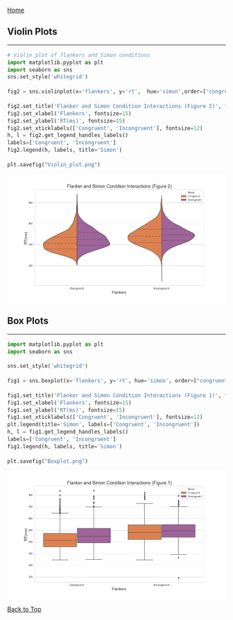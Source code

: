 <a href="https://IsaacZacher.github.io/Portfolio/">Home</a>

## Violin Plots 
---

```python
# Violin plot of flankers and Simon conditions
import matplotlib.pyplot as plt
import seaborn as sns
sns.set_style('whitegrid')

fig2 = sns.violinplot(x='flankers', y='rt',  hue='simon',order=["congruent", "incongruent"], data=data,split=True, scale="count", inner="quartile")

fig2.set_title('Flanker and Simon Condition Interactions (Figure 2)', fontsize=18)
fig2.set_xlabel('Flankers', fontsize=15)
fig2.set_ylabel('RT(ms)', fontsize=15)
fig2.set_xticklabels(['Congruent', 'Incongruent'], fontsize=12)
h, l = fig2.get_legend_handles_labels()
labels=['Congruent', 'Incongruent']
fig2.legend(h, labels, title='Simon')

plt.savefig("Violin_plot.png")

```

![violin plot (figure 2)](Violin_plot.png)
## Box Plots 
---



```python
import matplotlib.pyplot as plt
import seaborn as sns

sns.set_style('whitegrid')

fig1 = sns.boxplot(x='flankers', y='rt', hue='simon', order=["congruent", "incongruent"], data=data)

fig1.set_title('Flanker and Simon Condition Interactions (Figure 1)', fontsize=18)
fig1.set_xlabel('Flankers', fontsize=15)
fig1.set_ylabel('RT(ms)', fontsize=15)
fig1.set_xticklabels(['Congruent', 'Incongruent'], fontsize=12)
plt.legend(title='Simon', labels=['Congruent', 'Incongruent'])
h, l = fig1.get_legend_handles_labels()
labels=['Congruent', 'Incongruent']
fig1.legend(h, labels, title='Simon')

plt.savefig("Boxplot.png")
```
![boxplots (Figure 1)](Boxplot.png)


<a href="https://isaaczacher.github.io/Portfolio/Figure_Examples.html">Back to Top </a>
